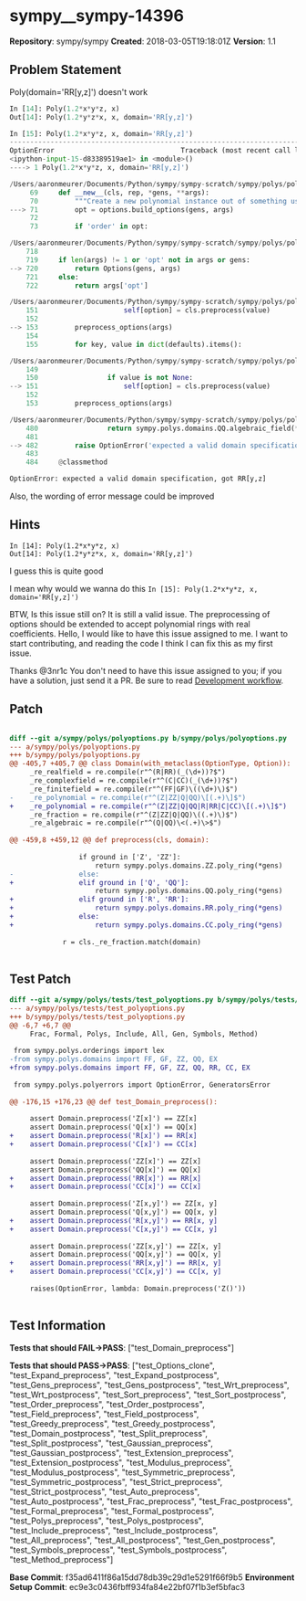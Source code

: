 # sympy__sympy-14396

**Repository**: sympy/sympy
**Created**: 2018-03-05T19:18:01Z
**Version**: 1.1

## Problem Statement

Poly(domain='RR[y,z]') doesn't work
``` py
In [14]: Poly(1.2*x*y*z, x)
Out[14]: Poly(1.2*y*z*x, x, domain='RR[y,z]')

In [15]: Poly(1.2*x*y*z, x, domain='RR[y,z]')
---------------------------------------------------------------------------
OptionError                               Traceback (most recent call last)
<ipython-input-15-d83389519ae1> in <module>()
----> 1 Poly(1.2*x*y*z, x, domain='RR[y,z]')

/Users/aaronmeurer/Documents/Python/sympy/sympy-scratch/sympy/polys/polytools.py in __new__(cls, rep, *gens, **args)
     69     def __new__(cls, rep, *gens, **args):
     70         """Create a new polynomial instance out of something useful. """
---> 71         opt = options.build_options(gens, args)
     72
     73         if 'order' in opt:

/Users/aaronmeurer/Documents/Python/sympy/sympy-scratch/sympy/polys/polyoptions.py in build_options(gens, args)
    718
    719     if len(args) != 1 or 'opt' not in args or gens:
--> 720         return Options(gens, args)
    721     else:
    722         return args['opt']

/Users/aaronmeurer/Documents/Python/sympy/sympy-scratch/sympy/polys/polyoptions.py in __init__(self, gens, args, flags, strict)
    151                     self[option] = cls.preprocess(value)
    152
--> 153         preprocess_options(args)
    154
    155         for key, value in dict(defaults).items():

/Users/aaronmeurer/Documents/Python/sympy/sympy-scratch/sympy/polys/polyoptions.py in preprocess_options(args)
    149
    150                 if value is not None:
--> 151                     self[option] = cls.preprocess(value)
    152
    153         preprocess_options(args)

/Users/aaronmeurer/Documents/Python/sympy/sympy-scratch/sympy/polys/polyoptions.py in preprocess(cls, domain)
    480                 return sympy.polys.domains.QQ.algebraic_field(*gens)
    481
--> 482         raise OptionError('expected a valid domain specification, got %s' % domain)
    483
    484     @classmethod

OptionError: expected a valid domain specification, got RR[y,z]
```

Also, the wording of error message could be improved



## Hints

```
In [14]: Poly(1.2*x*y*z, x)
Out[14]: Poly(1.2*y*z*x, x, domain='RR[y,z]')
```
I guess this is quite good

I mean why would we wanna do this
`In [15]: Poly(1.2*x*y*z, x, domain='RR[y,z]')`

BTW, Is this issue still on?
It is still a valid issue. The preprocessing of options should be extended to accept polynomial rings with real coefficients.
Hello, 
I would like to have this issue assigned to me. I want to start contributing, and reading the code I think I can fix this as my first issue.

Thanks
@3nr1c You don't need to have this issue assigned to you; if you have a solution, just send it a PR. Be sure to read [Development workflow](https://github.com/sympy/sympy/wiki/Development-workflow).

## Patch

```diff

diff --git a/sympy/polys/polyoptions.py b/sympy/polys/polyoptions.py
--- a/sympy/polys/polyoptions.py
+++ b/sympy/polys/polyoptions.py
@@ -405,7 +405,7 @@ class Domain(with_metaclass(OptionType, Option)):
     _re_realfield = re.compile(r"^(R|RR)(_(\d+))?$")
     _re_complexfield = re.compile(r"^(C|CC)(_(\d+))?$")
     _re_finitefield = re.compile(r"^(FF|GF)\((\d+)\)$")
-    _re_polynomial = re.compile(r"^(Z|ZZ|Q|QQ)\[(.+)\]$")
+    _re_polynomial = re.compile(r"^(Z|ZZ|Q|QQ|R|RR|C|CC)\[(.+)\]$")
     _re_fraction = re.compile(r"^(Z|ZZ|Q|QQ)\((.+)\)$")
     _re_algebraic = re.compile(r"^(Q|QQ)\<(.+)\>$")
 
@@ -459,8 +459,12 @@ def preprocess(cls, domain):
 
                 if ground in ['Z', 'ZZ']:
                     return sympy.polys.domains.ZZ.poly_ring(*gens)
-                else:
+                elif ground in ['Q', 'QQ']:
                     return sympy.polys.domains.QQ.poly_ring(*gens)
+                elif ground in ['R', 'RR']:
+                    return sympy.polys.domains.RR.poly_ring(*gens)
+                else:
+                    return sympy.polys.domains.CC.poly_ring(*gens)
 
             r = cls._re_fraction.match(domain)
 


```

## Test Patch

```diff
diff --git a/sympy/polys/tests/test_polyoptions.py b/sympy/polys/tests/test_polyoptions.py
--- a/sympy/polys/tests/test_polyoptions.py
+++ b/sympy/polys/tests/test_polyoptions.py
@@ -6,7 +6,7 @@
     Frac, Formal, Polys, Include, All, Gen, Symbols, Method)
 
 from sympy.polys.orderings import lex
-from sympy.polys.domains import FF, GF, ZZ, QQ, EX
+from sympy.polys.domains import FF, GF, ZZ, QQ, RR, CC, EX
 
 from sympy.polys.polyerrors import OptionError, GeneratorsError
 
@@ -176,15 +176,23 @@ def test_Domain_preprocess():
 
     assert Domain.preprocess('Z[x]') == ZZ[x]
     assert Domain.preprocess('Q[x]') == QQ[x]
+    assert Domain.preprocess('R[x]') == RR[x]
+    assert Domain.preprocess('C[x]') == CC[x]
 
     assert Domain.preprocess('ZZ[x]') == ZZ[x]
     assert Domain.preprocess('QQ[x]') == QQ[x]
+    assert Domain.preprocess('RR[x]') == RR[x]
+    assert Domain.preprocess('CC[x]') == CC[x]
 
     assert Domain.preprocess('Z[x,y]') == ZZ[x, y]
     assert Domain.preprocess('Q[x,y]') == QQ[x, y]
+    assert Domain.preprocess('R[x,y]') == RR[x, y]
+    assert Domain.preprocess('C[x,y]') == CC[x, y]
 
     assert Domain.preprocess('ZZ[x,y]') == ZZ[x, y]
     assert Domain.preprocess('QQ[x,y]') == QQ[x, y]
+    assert Domain.preprocess('RR[x,y]') == RR[x, y]
+    assert Domain.preprocess('CC[x,y]') == CC[x, y]
 
     raises(OptionError, lambda: Domain.preprocess('Z()'))
 

```

## Test Information

**Tests that should FAIL→PASS**: ["test_Domain_preprocess"]

**Tests that should PASS→PASS**: ["test_Options_clone", "test_Expand_preprocess", "test_Expand_postprocess", "test_Gens_preprocess", "test_Gens_postprocess", "test_Wrt_preprocess", "test_Wrt_postprocess", "test_Sort_preprocess", "test_Sort_postprocess", "test_Order_preprocess", "test_Order_postprocess", "test_Field_preprocess", "test_Field_postprocess", "test_Greedy_preprocess", "test_Greedy_postprocess", "test_Domain_postprocess", "test_Split_preprocess", "test_Split_postprocess", "test_Gaussian_preprocess", "test_Gaussian_postprocess", "test_Extension_preprocess", "test_Extension_postprocess", "test_Modulus_preprocess", "test_Modulus_postprocess", "test_Symmetric_preprocess", "test_Symmetric_postprocess", "test_Strict_preprocess", "test_Strict_postprocess", "test_Auto_preprocess", "test_Auto_postprocess", "test_Frac_preprocess", "test_Frac_postprocess", "test_Formal_preprocess", "test_Formal_postprocess", "test_Polys_preprocess", "test_Polys_postprocess", "test_Include_preprocess", "test_Include_postprocess", "test_All_preprocess", "test_All_postprocess", "test_Gen_postprocess", "test_Symbols_preprocess", "test_Symbols_postprocess", "test_Method_preprocess"]

**Base Commit**: f35ad6411f86a15dd78db39c29d1e5291f66f9b5
**Environment Setup Commit**: ec9e3c0436fbff934fa84e22bf07f1b3ef5bfac3
